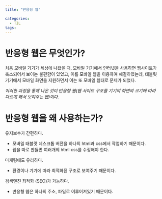 ```yaml
---
title: "반응형 웹"

categories:
  - TIL
tags:
---
```

# 반응형 웹은 무엇인가?
처음 모바일 기기가 세상에 나왔을 때, 모바일 기기에서 인터넷을 사용하면 웹사이트가 축소되어서 보이는 불편함이 있었고, 이를 모바일 웹을 이용하여 해결하였는데, 태블릿기기에서 모바일 화면을 지원하면서 이는 또 모바일 웹대로 문제가 되었다.

_이러한 과정을 통해 나온 것이 반응형 웹(웹 사이트 구조를 기기의 화면의 크기에 따라 다르게 해서 보여주는 웹)이다._

# 반응형 웹을 왜 사용하는가?
유지보수가 간편하다.
- 모바일 태블릿 데스크톱 버전을 하나의 html과 css에서 작업하기 때문이다.
- 웹을 따로 만들면 여러개의 html css를 수정해야 한다.

마케팅에도 유리하다.
- 환경이나 기기에 따라 최적화된 구조로 보여주기 때문이다.

검색엔진 최적화 (SEO)가 가능하다.
- 반응형 웹은 하나의 주소, 파일로 이루어져있기 때문이다.